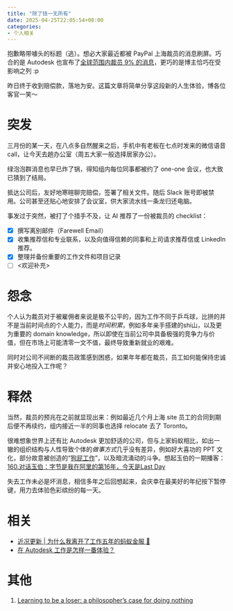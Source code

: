 ```yaml
---
title: "除了钱一无所有"
date: 2025-04-25T22:05:54+08:00 
categories:
- 个人相关
---
```


抱歉略带噱头的标题（逃）。想必大家最近都被 PayPal 上海裁员的消息刷屏。巧合的是 Autodesk 也宣布了[全球范围内裁员 9% 的消息](https://adsknews.autodesk.com/en/news/022725-employee-message/)，更巧的是博主恰巧在受影响之列 :p

昨日终于收到赔偿款，落地为安。这篇文章将简单分享这段新的人生体验，博各位客官一笑～

# 突发
三月份的某一天，在八点多自然醒来之后，手机中有老板在七点时发来的微信语音 call，让今天去趟办公室（周五大家一般选择居家办公）。

绿泡泡群消息也早已炸了锅，得知组内每位同事都被约了 one-one 会议，也大致已猜到了结局。

抵达公司后，友好地寒暄聊完赔偿，签署了相关文件。随后 Slack 账号即被禁用。公司甚至还贴心地安排了会议室，供大家流水线一条龙归还电脑。

事发过于突然，被打了个措手不及，让 AI 推荐了一份被裁员的 checklist：

- [x] 撰写离别邮件（Farewell Email）
- [x] 收集推荐信和专业联系，以及向值得信赖的同事和上司请求推荐信或 LinkedIn 推荐。
- [x] 整理并备份重要的工作文件和项目记录
- [ ] <欢迎补充>

# 怨念
个人认为裁员对于被雇佣者来说是极不公平的，因为工作不同于乒乓球，比拼的并不是当前时间点的个人能力，而是*时间积累*，例如多年亲手搭建的shi山，以及更为重要的 domain knowledge，所以即使在当前公司中具备极强的竞争力与价值，但在市场上可能清零一文不值，最终导致重新就业的艰难。

同时对公司不间断的裁员政策感到困惑，如果年年都在裁员，员工如何能保持忠诚并安心地投入工作呢？

# 释然
当然，裁员的预兆在之前就显现出来：例如最近几个月上海 site 员工的合同到期后便不再续约，组内接近一半的同事也选择 relocate 去了 Toronto。

很难想象世界上还有比 Autodesk 更加舒适的公司，但与上家蚂蚁相比，如出一辙的组织结构与人性导致个体的*做事方式*几乎没有差异，例如好大喜功的 PPT 文化，部分故意被创造的“[狗屁工作](https://book.douban.com/subject/30437833/)”，以及暗流涌动的斗争。想起玉伯的一期播客：[160.对话玉伯：字节是我在阿里的第16年，今天是Last Day](https://www.xiaoyuzhoufm.com/episode/663dbcbdeb5653e14a4f814d)

失去工作未必是坏消息，相信多年之后回想起来，会庆幸在最美好的年纪按下暂停键，用力去体验色彩缤纷的每一天。

# 相关
- [近况更新 | 为什么我离开了工作五年的蚂蚁金服 🐜](/blog/20231104/why-did-i-left-ant-group/)
- [在 Autodesk 工作是怎样一番体验？](/blog/20240217/why-did-i-join-autodesk/)

# 其他
1. [Learning to be a loser: a philosopher’s case for doing nothing](https://psyche.co/ideas/learning-to-be-a-loser-a-philosophers-case-for-doing-nothing)